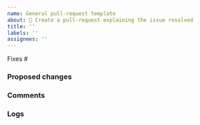 ```yaml
---
name: General pull-request template
about: 🔺 Create a pull-request explaining the issue resolved
title: ''
labels: ''
assignees: ''
---
```


<!-- :warning: Please, try to follow the template -->

Fixes #<issue id>

### Proposed changes

<!-- :warning: A summary of the changes in the pull-request. -->

### Comments

<!-- :warning: Anything to highlight? -->

### Logs

<!-- :warning: Add one `details` tag for each log file required.

<details>
  <summary>Log name</summary>
  <pre>
  Sample log
  with multiple
  lines
  </pre>
</details>

-->
